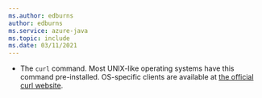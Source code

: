 ```yaml
---
ms.author: edburns
author: edburns
ms.service: azure-java
ms.topic: include
ms.date: 03/11/2021
---
```


- The `curl` command.  Most UNIX-like operating systems have this command pre-installed.  OS-specific clients are available at [the official curl website](https://curl.haxx.se/).
